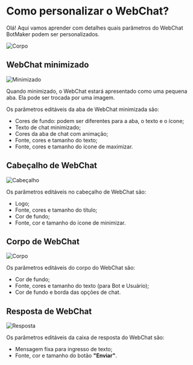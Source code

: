 # Como personalizar o WebChat?

Olá! Aqui vamos aprender com detalhes quais parâmetros do WebChat BotMaker podem ser personalizados.

![Corpo](https://botmakeradmin.github.io/docs/pt/imagens/Corpo.png)

## WebChat minimizado

![Minimizado](https://botmakeradmin.github.io/docs/pt/imagens/Minimizado.png)

Quando minimizado, o WebChat estará apresentado como uma pequena aba. Ela pode ser trocada por uma imagem.

Os parâmetros editáveis da aba de WebChat minimizada são:

- Cores de fundo: podem ser diferentes para a aba, o texto e o ícone;
- Texto de chat minimizado;
- Cores da aba de chat com animação;
- Fonte, cores e tamanho do texto;
- Fonte, cores e tamanho do ícone de maximizar.

## Cabeçalho de WebChat

![Cabeçalho](https://botmakeradmin.github.io/docs/pt/imagens/Cabecalh.png)

Os parâmetros editáveis no cabeçalho de WebChat são:

- Logo;
- Fonte, cores e tamanho do título;
- Cor de fundo;
- Fonte, cor e tamanho do ícone de minimizar.

## Corpo de WebChat

![Corpo](https://botmakeradmin.github.io/docs/pt/imagens/Corpo.png)

Os parâmetros editáveis do corpo do WebChat são:

- Cor de fundo;
- Fonte, cores e tamanho do texto (para Bot e Usuário);
- Cor de fundo e borda das opções de chat.

## Resposta de WebChat

![Resposta](https://botmakeradmin.github.io/docs/pt/imagens/Escrever.png)

Os parâmetros editáveis da caixa de resposta do WebChat são:

- Mensagem fixa para ingresso de texto;
- Fonte, cor e tamanho do botão **"Enviar"**.


<!--stackedit_data:
eyJoaXN0b3J5IjpbLTc4MDUxNzI2NF19
-->
